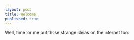 ```yaml
---
layout: post
title: Welcome
published: true
---
```


Well, time for me put those strange ideias on the internet too.
